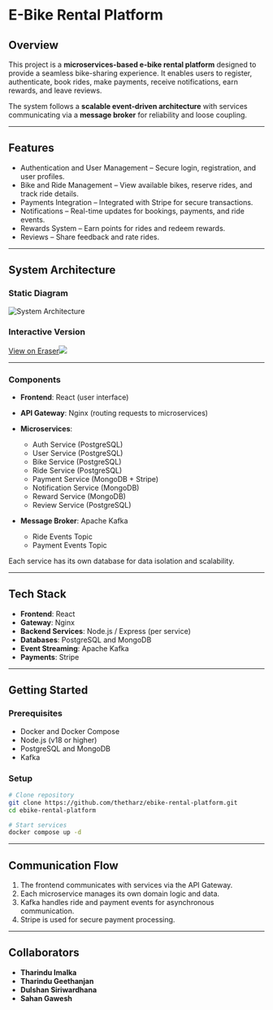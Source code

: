 # E-Bike Rental Platform

## Overview

This project is a **microservices-based e-bike rental platform** designed to provide a seamless bike-sharing experience. It enables users to register, authenticate, book rides, make payments, receive notifications, earn rewards, and leave reviews.

The system follows a **scalable event-driven architecture** with services communicating via a **message broker** for reliability and loose coupling.

---

## Features

* Authentication and User Management – Secure login, registration, and user profiles.
* Bike and Ride Management – View available bikes, reserve rides, and track ride details.
* Payments Integration – Integrated with Stripe for secure transactions.
* Notifications – Real-time updates for bookings, payments, and ride events.
* Rewards System – Earn points for rides and redeem rewards.
* Reviews – Share feedback and rate rides.

---

## System Architecture

### Static Diagram

![System Architecture](./de5d3947-a0c9-4c5a-bbff-58a1b24e5772.png)

### Interactive Version

[View on Eraser![](https://app.eraser.io/workspace/ZZuUR9TQXhSrp0EduFAK/preview?elements=b_Zk5mil_KBPsS5rQaMnRA\&type=embed)](https://app.eraser.io/workspace/ZZuUR9TQXhSrp0EduFAK?elements=b_Zk5mil_KBPsS5rQaMnRA)

---

### Components

* **Frontend**: React (user interface)
* **API Gateway**: Nginx (routing requests to microservices)
* **Microservices**:

  * Auth Service (PostgreSQL)
  * User Service (PostgreSQL)
  * Bike Service (PostgreSQL)
  * Ride Service (PostgreSQL)
  * Payment Service (MongoDB + Stripe)
  * Notification Service (MongoDB)
  * Reward Service (MongoDB)
  * Review Service (PostgreSQL)
* **Message Broker**: Apache Kafka

  * Ride Events Topic
  * Payment Events Topic

Each service has its own database for data isolation and scalability.

---

## Tech Stack

* **Frontend**: React
* **Gateway**: Nginx
* **Backend Services**: Node.js / Express (per service)
* **Databases**: PostgreSQL and MongoDB
* **Event Streaming**: Apache Kafka
* **Payments**: Stripe

---

## Getting Started

### Prerequisites

* Docker and Docker Compose
* Node.js (v18 or higher)
* PostgreSQL and MongoDB
* Kafka

### Setup

```bash
# Clone repository
git clone https://github.com/thetharz/ebike-rental-platform.git
cd ebike-rental-platform

# Start services
docker compose up -d
```

---

## Communication Flow

1. The frontend communicates with services via the API Gateway.
2. Each microservice manages its own domain logic and data.
3. Kafka handles ride and payment events for asynchronous communication.
4. Stripe is used for secure payment processing.

---

## Collaborators

* **Tharindu Imalka** 
* **Tharindu Geethanjan** 
* **Dulshan Siriwardhana** 
* **Sahan Gawesh** 
